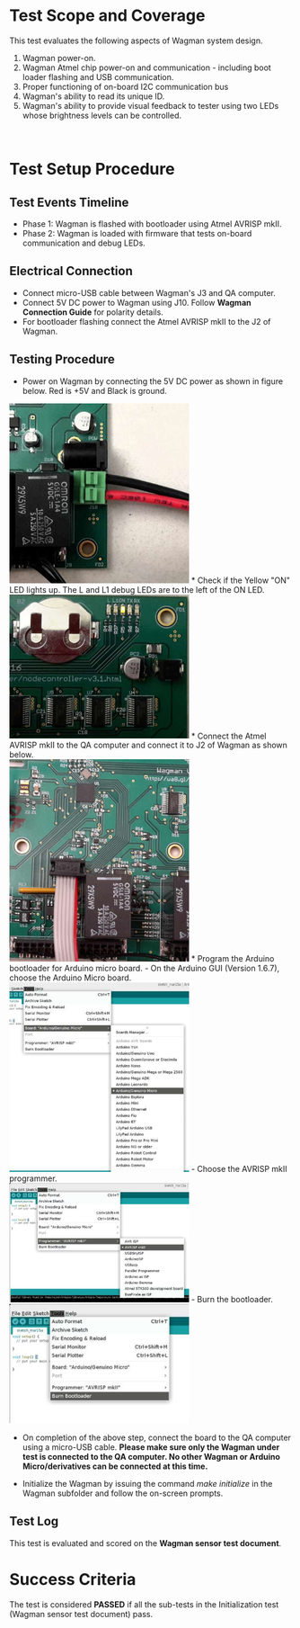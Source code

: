 # Test Scope and Coverage

This test evaluates the following aspects of Wagman system design. </br>
1. Wagman power-on.</br>
2. Wagman Atmel chip power-on and communication - including boot loader flashing and USB communication.</br>
3. Proper functioning of on-board I2C communication bus </br>
4. Wagman's ability to read its unique ID. </br>
5. Wagman's ability to provide visual feedback to tester using two LEDs whose brightness levels can be controlled. </br>
</br>

# Test Setup Procedure

## Test Events Timeline
* Phase 1: Wagman is flashed with bootloader using Atmel AVRISP mkII.
* Phase 2: Wagman is loaded with firmware that tests on-board communication and debug LEDs.

## Electrical Connection
*  Connect micro-USB cable between Wagman's J3 and QA computer.
*  Connect 5V DC power to Wagman using J10. Follow __Wagman Connection Guide__ for polarity details.
*  For bootloader flashing connect the Atmel AVRISP mkII to the J2 of Wagman.

## Testing Procedure
*   Power on Wagman by connecting the 5V DC power as shown in figure below. Red is +5V and Black is ground. </br>
<img src="./resources/power_connect.jpg" width="320">
*   Check if the Yellow "ON" LED lights up. The L and L1 debug LEDs are to the left of the ON LED. </br>
<img src="./resources/coin_cell_battery_debug_LED.jpg" width="320">
*   Connect the Atmel AVRISP mkII to the QA computer and connect it to J2 of
    Wagman as shown below. </br>
<img src="./resources/avrisp_connect.jpg" width="320">
*   Program the Arduino bootloader for Arduino micro board.
    - On the Arduino GUI (Version 1.6.7), choose the Arduino Micro board. </br>
<img src="./resources/micro_board_select.jpg" width="320">
    - Choose the AVRISP mkII programmer. </br>
<img src="./resources/bootloader_type_select.jpg" width="320">
    - Burn the bootloader. </br>
<img src="./resources/burn_bootloader.jpg" width="320">

*   On completion of the above step, connect the board to the QA computer using a micro-USB cable.
    __Please make sure only the Wagman under test is connected to the QA computer. No other Wagman or
    Arduino Micro/derivatives can be connected at this time.__

*   Initialize the Wagman by issuing the command *make initialize* in the Wagman subfolder
    and follow the on-screen prompts.

## Test Log
This test is evaluated and scored on the __Wagman sensor test document__.

# Success Criteria
The test is considered __PASSED__ if all the sub-tests in the Initialization test (Wagman sensor test document)
pass.
